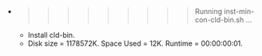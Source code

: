 * >>>>>>>>> Running inst-min-con-cld-bin.sh ...
  * Install cld-bin.
  * Disk size = 1178572K. Space Used = 12K. Runtime = 00:00:00:01.
